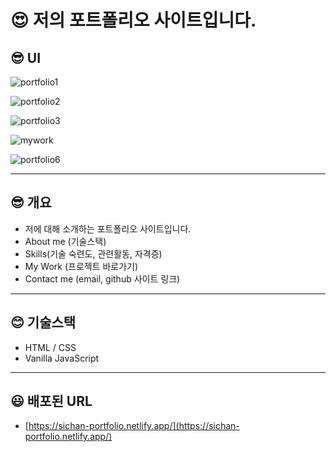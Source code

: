 # 😍 저의 포트폴리오 사이트입니다.

## 😎 UI

![portfolio1](https://user-images.githubusercontent.com/49518734/147867822-62b55eb2-efe8-4e66-be8d-8cc9d690d476.JPG)

![portfolio2](https://user-images.githubusercontent.com/49518734/147867930-14359026-d080-4dd4-bddc-c8e396a08d14.JPG)

![portfolio3](https://user-images.githubusercontent.com/49518734/147867962-0f2ea43b-d161-44bc-aab9-1ad7228fa8ce.JPG)

![mywork](https://user-images.githubusercontent.com/49518734/155182021-431c9aa7-8408-4d1a-a5b3-9ed35aed0ef5.JPG)

![portfolio6](https://user-images.githubusercontent.com/49518734/147868094-5d7f9e04-9555-45c7-8e09-ff1bf2b8957f.JPG)

---

## 😎 개요

- 저에 대해 소개하는 포트폴리오 사이트입니다.
- About me (기술스택)
- Skills(기술 숙련도, 관련활동, 자격증)
- My Work (프로젝트 바로가기)
- Contact me (email, github 사이트 링크)

---

## 😊 기술스택

- HTML / CSS
- Vanilla JavaScript

---

## 😃 배포된 URL

- [https://sichan-portfolio.netlify.app/](https://sichan-portfolio.netlify.app/)
